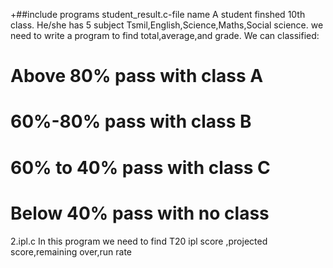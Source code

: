 +##include programs
student_result.c-file name
 A student finshed 10th class. He/she has 5 subject Tsmil,English,Science,Maths,Social science.
 we need to write a program  to find total,average,and grade. We can classified:
 # Above 80% pass with class A
 # 60%-80% pass with class B
 # 60% to 40% pass with class C
 # Below 40% pass with no class
 2.ipl.c 
 In this program we need to find T20 ipl score ,projected score,remaining over,run rate
 
 